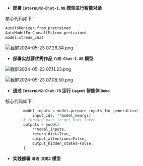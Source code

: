 - **部署 `InternLM2-Chat-1.8B` 模型进行智能对话**

核心代码如下：

```python
AutoTokenizer.from_pretrained
AutoModelForCausalLM.from_pretrained
model.stream_chat
```

![截屏2024-05-23 07.26.34.png](https://prod-files-secure.s3.us-west-2.amazonaws.com/e309157e-3438-423c-99d1-596e42668161/62124b81-b33a-4da0-b537-b2e60f430f4f/%E6%88%AA%E5%B1%8F2024-05-23_07.26.34.png)

- **部署实战营优秀作品 `八戒-Chat-1.8B` 模型**

![截屏2024-05-23 07.11.23.png](https://prod-files-secure.s3.us-west-2.amazonaws.com/e309157e-3438-423c-99d1-596e42668161/9298f8a7-41bf-4e21-aaf9-70f28571dac8/%E6%88%AA%E5%B1%8F2024-05-23_07.11.23.png)

![截屏2024-05-23 07.08.50.png](https://prod-files-secure.s3.us-west-2.amazonaws.com/e309157e-3438-423c-99d1-596e42668161/1d94fd0e-3b8a-4308-b4e9-2557b48dfa56/%E6%88%AA%E5%B1%8F2024-05-23_07.08.50.png)

- **通过 `InternLM2-Chat-7B` 运行 `Lagent` 智能体 `Demo`**

核心代码如下：

```python
        model_inputs = model.prepare_inputs_for_generation(
            input_ids, **model_kwargs)
        # forward pass to get next token
        outputs = model(
            **model_inputs,
            return_dict=True,
            output_attentions=False,
            output_hidden_states=False,
        )
```

- **实践部署 `浦语·灵笔2` 模型**
